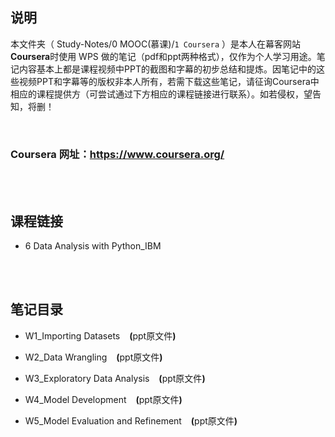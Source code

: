 ## 说明
本文件夹（ Study-Notes/0 MOOC(慕课)/`1 Coursera` ）是本人在幕客网站**Coursera**时使用 WPS 做的笔记（pdf和ppt两种格式），仅作为个人学习用途。笔记内容基本上都是课程视频中PPT的截图和字幕的初步总结和提炼。因笔记中的这些视频PPT和字幕等的版权非本人所有，若需下载这些笔记，请征询Coursera中相应的课程提供方（可尝试通过下方相应的课程链接进行联系）。如若侵权，望告知，将删！

<br>

### Coursera 网址：https://www.coursera.org/

<br>
<br>


## 课程链接
* 6 <a href="https://www.coursera.org/learn/data-analysis-with-python" style="text-decoration:none">Data Analysis with Python</a>_IBM

<br>
<br>

## 笔记目录
* <a href="https://abrachan.github.io/Study-Notes/0 MOOC(慕课)/1 Coursera/6 Data Analysis with Python_IBM/W1_Importing Datasets.pdf" style="text-decoration:none">W1_Importing Datasets</a> &ensp; **(**<a href="https://kdocs.cn/l/cpL11VvdOagG" style="text-decoration:none">ppt原文件</a>**)**

* <a href="https://abrachan.github.io/Study-Notes/0 MOOC(慕课)/1 Coursera/6 Data Analysis with Python_IBM/W2_Data Wrangling.pdf" style="text-decoration:none">W2_Data Wrangling</a> &ensp; **(**<a href="https://kdocs.cn/l/cb13UqxQzbJ9" style="text-decoration:none">ppt原文件</a>**)**

* <a href="https://abrachan.github.io/Study-Notes/0 MOOC(慕课)/1 Coursera/6 Data Analysis with Python_IBM/W3_Exploratory Data Analysis.pdf" style="text-decoration:none">W3_Exploratory Data Analysis</a> &ensp; **(**<a href="https://kdocs.cn/l/clxe7CVRjjvm" style="text-decoration:none">ppt原文件</a>**)**

* <a href="https://abrachan.github.io/Study-Notes/0 MOOC(慕课)/1 Coursera/6 Data Analysis with Python_IBM/W4_Model Development.pdf" style="text-decoration:none">W4_Model Development</a> &ensp; **(**<a href="https://kdocs.cn/l/caLKzq9DDP51" style="text-decoration:none">ppt原文件</a>**)**

* <a href="https://abrachan.github.io/Study-Notes/0 MOOC(慕课)/1 Coursera/6 Data Analysis with Python_IBM/W5_Model Evaluation and Refinement.pdf" style="text-decoration:none">W5_Model Evaluation and Refinement</a> &ensp; **(**<a href="https://kdocs.cn/l/ckjz1x2jErSw" style="text-decoration:none">ppt原文件</a>**)**
